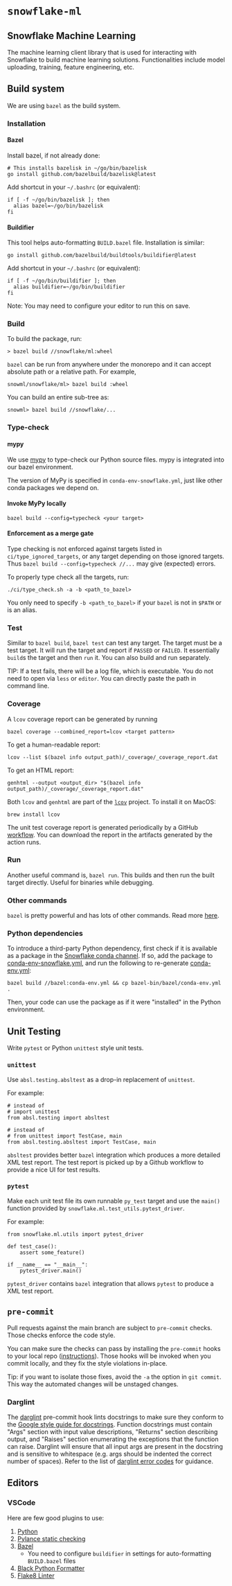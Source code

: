 # `snowflake-ml`

## Snowflake Machine Learning

The machine learning client library that is used for interacting with Snowflake to build machine learning solutions. Functionalities include model uploading, training, feature engineering, etc.

## Build system

We are using `bazel` as the build system.

### Installation

#### Bazel

Install bazel, if not already done:

```
# This installs bazelisk in ~/go/bin/bazelisk
go install github.com/bazelbuild/bazelisk@latest
```

Add shortcut in your `~/.bashrc` (or equivalent):

```
if [ -f ~/go/bin/bazelisk ]; then
  alias bazel=~/go/bin/bazelisk
fi
```

#### Buildifier

This tool helps auto-formatting `BUILD.bazel` file. Installation is similar:

```
go install github.com/bazelbuild/buildtools/buildifier@latest
```

Add shortcut in your `~/.bashrc` (or equivalent):

```
if [ -f ~/go/bin/buildifier ]; then
  alias buildifier=~/go/bin/buildifier
fi
```

Note: You may need to configure your editor to run this on save.

### Build

To build the package, run:

```shell
> bazel build //snowflake/ml:wheel
```

`bazel` can be run from anywhere under the monorepo and it can accept absolute path or a relative path. For example,

```shell
snowml/snowflake/ml> bazel build :wheel
```

You can build an entire sub-tree as:

```shell
snowml> bazel build //snowflake/...
```

### Type-check

#### mypy

We use [mypy](https://mypy.readthedocs.io/en/stable/) to type-check our Python source files. mypy is integrated into our bazel environment.

The version of MyPy is specified in `conda-env-snowflake.yml`, just like other conda
packages we depend on.

#### Invoke MyPy locally

```
bazel build --config=typecheck <your target>
```

#### Enforcement as a merge gate

Type checking is not enforced against targets listed in `ci/type_ignored_targets`, or any target
depending on those ignored targets. Thus `bazel build --config=typecheck //...` may give (expected)
errors.

To properly type check all the targets, run:

```
./ci/type_check.sh -a -b <path_to_bazel>
```

You only need to specify `-b <path_to_bazel>` if your `bazel` is not in `$PATH` or is an alias.

### Test

Similar to `bazel build`, `bazel test` can test any target. The target must be
a test target. It will run the target and report if `PASSED` or `FAILED`. It essentially `build`s the target and then `run` it. You can also build and run separately.

TIP: If a test fails, there will be a log file, which is executable. You do not need to open via `less` or `editor`. You can directly paste the path in command line.

### Coverage

A `lcov` coverage report can be generated by running

```
bazel coverage --combined_report=lcov <target pattern>
```

To get a human-readable report:

```
lcov --list $(bazel info output_path)/_coverage/_coverage_report.dat
```

To get an HTML report:

```
genhtml --output <output_dir> "$(bazel info output_path)/_coverage/_coverage_report.dat"
```

Both `lcov` and `genhtml` are part of the [`lcov`](https://github.com/linux-test-project/lcov) project. To install it on MacOS:

```
brew install lcov
```

The unit test coverage report is generated periodically by a GitHub
[workflow](https://github.com/snowflakedb/snowml/actions/workflows/continuous_build.yml?query=branch%3Amain).
You can download the report in the artifacts generated by the action runs.

### Run

Another useful command is, `bazel run`. This builds and then run the built target directly. Useful for binaries while debugging.

### Other commands

`bazel` is pretty powerful and has lots of other commands. Read more [here](https://bazel.build/run/build).

### Python dependencies

To introduce a third-party Python dependency, first check if it is available as a package in the
[Snowflake conda channel](https://repo.anaconda.com/pkgs/snowflake/). If so, add the package
to [conda-env-snowflake.yml](https://github.com/snowflakedb/snowml/blob/main/conda-env-snowflake.yml),
and run the following to re-generate
[conda-env.yml](https://github.com/snowflakedb/snowml/blob/main/conda-env.yml):

```
bazel build //bazel:conda-env.yml && cp bazel-bin/bazel/conda-env.yml .
```

Then, your code can use the package as if it were "installed" in the Python environment.

## Unit Testing

Write `pytest` or Python `unittest` style unit tests.

### `unittest`

Use `absl.testing.absltest` as a drop-in replacement of `unittest`.

For example:

```
# instead of
# import unittest
from absl.testing import absltest

# instead of
# from unittest import TestCase, main
from absl.testing.absltest import TestCase, main
```

`absltest` provides better `bazel` integration which produces a more detailed XML
test report. The test report is picked up by a Github workflow to provide a nice UI
for test results.

### `pytest`

Make each unit test file its own runnable `py_test` target and use the `main()`
function provided by `snowflake.ml.test_utils.pytest_driver`.

For example:

```
from snowflake.ml.utils import pytest_driver

def test_case():
    assert some_feature()

if __name__ == "__main__":
    pytest_driver.main()
```

`pytest_driver` contains `bazel` integration that allows `pytest` to produce a XML
test report.

## `pre-commit`

Pull requests against the main branch are subject to `pre-commit` checks. Those checks enforce the code style.

You can make sure the checks can pass by installing the `pre-commit` hooks to your local repo
([instructions](https://pre-commit.com/#installation)). Those hooks will be invoked when you commit locally,
and they fix the style violations in-place.

Tip: if you want to isolate those fixes, avoid the `-a` the option in `git commit`. This way the automated changes
will be unstaged changes.

### Darglint

The [darglint](https://github.com/terrencepreilly/darglint) pre-commit hook lints docstrings to make sure they
conform to the [Google style guide for docstrings](https://google.github.io/styleguide/pyguide.html#38-comments-and-docstrings).
Function docstrings must contain "Args" section with input value descriptions, "Returns" section describing output, and
"Raises" section enumerating the exceptions that the function can raise. Darglint will ensure that all input args are present
in the docstring and is sensitive to whitespace (e.g. args should be indented the correct number of spaces). Refer
to the list of [darglint error codes](https://github.com/terrencepreilly/darglint#error-codes) for guidance.

## Editors

### VSCode

Here are few good plugins to use:

1. [Python](https://marketplace.visualstudio.com/items?itemName=ms-python.python)
1. [Pylance static checking](https://marketplace.visualstudio.com/items?itemName=ms-python.vscode-pylance)
1. [Bazel](https://marketplace.visualstudio.com/items?itemName=BazelBuild.vscode-bazel)
   - You need to configure `buildifier` in settings for auto-formatting `BUILD.bazel` files
1. [Black Python Formatter](https://marketplace.visualstudio.com/items?itemName=ms-python.black-formatter)
1. [Flake8 Linter](https://marketplace.visualstudio.com/items?itemName=ms-python.flake8)
